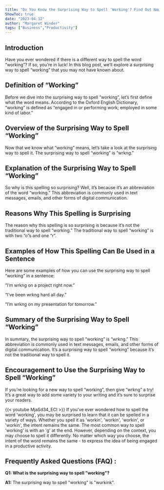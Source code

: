 ```yaml
---
title: "Do You Know the Surprising Way to Spell 'Working'? Find Out Now!"
ShowToc: true 
date: "2023-04-12"
author: "Margaret Winder" 
tags: ["Business","Productivity"]
---
```

## Introduction
Have you ever wondered if there is a different way to spell the word “working”? If so, you’re in luck! In this blog post, we’ll explore a surprising way to spell “working” that you may not have known about.

## Definition of “Working”
Before we dive into the surprising way to spell “working”, let’s first define what the word means. According to the Oxford English Dictionary, “working” is defined as “engaged in or performing work; employed in some kind of labor.”

## Overview of the Surprising Way to Spell “Working”
Now that we know what “working” means, let’s take a look at the surprising way to spell it. The surprising way to spell “working” is “wrkng.”

## Explanation of the Surprising Way to Spell “Working”
So why is this spelling so surprising? Well, it’s because it’s an abbreviation of the word “working.” This abbreviation is commonly used in text messages, emails, and other forms of digital communication.

## Reasons Why This Spelling is Surprising
The reason why this spelling is so surprising is because it’s not the traditional way to spell “working.” The traditional way to spell “working” is with two “o”s and one “r”.

## Examples of How This Spelling Can Be Used in a Sentence
Here are some examples of how you can use the surprising way to spell “working” in a sentence:

“I’m wrkng on a project right now.”

“I’ve been wrkng hard all day.”

“I’m wrkng on my presentation for tomorrow.”

## Summary of the Surprising Way to Spell “Working”
In summary, the surprising way to spell “working” is “wrkng.” This abbreviation is commonly used in text messages, emails, and other forms of digital communication. It’s a surprising way to spell “working” because it’s not the traditional way to spell it.

## Encouragement to Use the Surprising Way to Spell “Working”
If you’re looking for a new way to spell “working”, then give “wrkng” a try! It’s a great way to add some variety to your writing and it’s sure to surprise your readers.

{{< youtube MjaSd34_ECI >}} 
If you've ever wondered how to spell the word 'working', you may be surprised to learn that it can be spelled in a variety of ways. Whether you spell it as 'workin', 'workin', 'workin', or 'workin', the intent remains the same. The most common way to spell 'working' is with an 'g' at the end. However, depending on the context, you may choose to spell it differently. No matter which way you choose, the intent of the word remains the same - to express the idea of being engaged in a productive activity.

## Frequently Asked Questions (FAQ) :
**Q1: What is the surprising way to spell "working"?**

**A1:** The surprising way to spell "working" is "wurkink".





